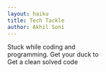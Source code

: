 ```yaml
---
layout: haiku
title: Tech Tackle
author: Akhil Soni
---
```


Stuck while coding and <br>
programming. Get your duck to<br>
Get a clean solved code <br>
